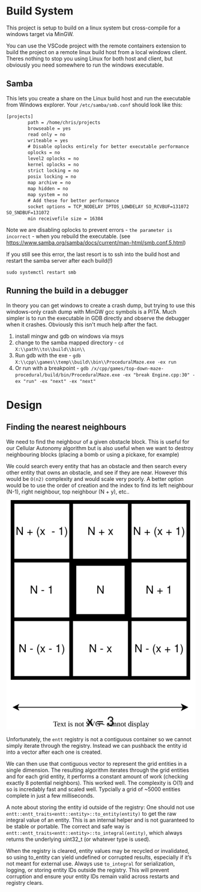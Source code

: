 # Build System

This project is setup to build on a linux system but cross-compile for a windows target via MinGW.

You can use the VSCode project with the remote containers extension to build the project on a remote linux build host from a local windows client.  Theres nothing to stop you using Linux for both host and client, but obviously you need somewhere to run the windows executable.

## Samba

This lets you create a share on the Linux build host and run the executable from Windows explorer. Your `/etc/samba/smb.conf` should look like this:

```
[projects]
        path = /home/chris/projects
        browseable = yes
        read only = no
        writeable = yes
        # Disable oplocks entirely for better executable performance
        oplocks = no
        level2 oplocks = no
        kernel oplocks = no
        strict locking = no
        posix locking = no
        map archive = no
        map hidden = no
        map system = no
        # Add these for better performance
        socket options = TCP_NODELAY IPTOS_LOWDELAY SO_RCVBUF=131072 SO_SNDBUF=131072
        min receivefile size = 16384
```

Note we are disabling oplocks to prevent errors - `the parameter is incorrect` - when you rebuild the executable.  (see https://www.samba.org/samba/docs/current/man-html/smb.conf.5.html)


If you still see this error, the last resort is to ssh into the build host and restart the samba server after each build(!)

```
sudo systemctl restart smb
```

## Running the build in a debugger

In theory you can get windows to create a crash dump, but trying to use this windows-only crash dump with MinGW gcc symbols is a PITA. Much simpler is to run the executable in GDB directly and observe the debugger when it crashes. Obviously this isn't much help after the fact.  

1. install mingw and gdb on windows via msys
1. change to the samba mapped directory - `cd X:\\path\\to\\build\\bin\\`
1. Run gdb with the exe - `gdb X:\\cpp\\games\\temp\\build\\bin\\ProceduralMaze.exe -ex run`
1. Or run with a breakpoint - `gdb /x/cpp/games/top-down-maze-procedural/build/bin/ProceduralMaze.exe -ex "break Engine.cpp:30" -ex "run" -ex "next" -ex "next"
`

# Design 

## Finding the nearest neighbours

We need to find the neighbour of a given obstacle block. This is useful for our Cellular Autonomy algorithm but is also useful when we want to destroy neighbouring blocks (placing a bomb or using a pickaxe, for example)


We could search every entity that has an obstacle and then search every other entity that owns an obstacle, and see if they are near. However this would be `O(n2)` complexity and would scale very poorly. A better option would be to use the order of creation and the index to find its left neighbour (N-1), right neighbour, top neighbour (N + y), etc.. 

![alt text](ANS.svg)

Unfortunately, the `entt` registry is not a contiguous container so we cannot simply iterate through the registry. Instead we can pushback the entity id into a vector after each one is created. 

We can then use that contiguous vector to represent the grid entities in a single dimension. The resulting algorithm iterates through the grid entities and for each grid entity, it performs a constant amount of work (checking exactly 8 potential neighbors). 
This worked well. The complexity is O(1) and so is incredably fast and scaled well. Typcially a grid of ~5000 entities complete in just a few milliseconds.

A note about storing the entity id outside of the registry: One should not use `entt::entt_traits<entt::entity>::to_entity(entity)` to get the raw integral value of an entity. This is an internal helper and is not guaranteed to be stable or portable.
The correct and safe way is `entt::entt_traits<entt::entity>::to_integral(entity)`, which always returns the underlying uint32_t (or whatever type is used).

When the registry is cleared, entity values may be recycled or invalidated, so using to_entity can yield undefined or corrupted results, especially if it’s not meant for external use.
Always use `to_integral` for serialization, logging, or storing entity IDs outside the registry. This will prevent corruption and ensure your entity IDs remain valid across restarts and registry clears.





